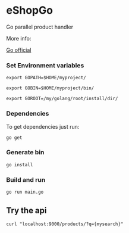 # eShopGo
Go parallel product handler

More info:

[Go official](https://golang.org/cmd/go/#hdr-GOPATH_environment_variable)


### Set Environment variables
```export GOPATH=$HOME/myproject/```

```export GOBIN=$HOME/myproject/bin/```

```export GOROOT=/my/golang/root/install/dir/```

### Dependencies

To get dependencies just run:

``` go get ```

### Generate bin

```go install```


### Build and run

``` go run main.go ```



## Try the api

```curl "localhost:9000/products/?q={mysearch}"```
